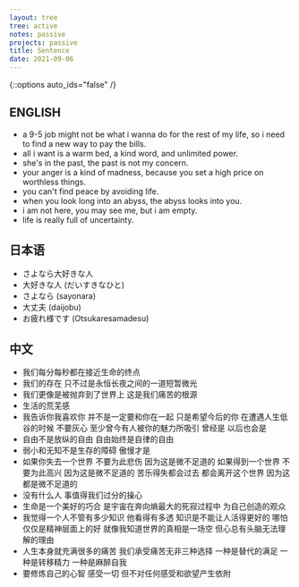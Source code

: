 ```yaml
---
layout: tree
tree: active
notes: passive
projects: passive
title: Sentence
date: 2021-09-06
---
```



{::options auto_ids="false" /}


## ENGLISH

* a 9-5 job might not be what i wanna do for the rest of my life, so i need to find a new way to pay the bills.
* all i want is a warm bed, a kind word, and unlimited power.
* she's in the past, the past is not my concern.
* your anger is a kind of madness, because you set a high price on worthless things.
* you can't find peace by avoiding life.
* when you look long into an abyss, the abyss looks into you.
* i am not here, you may see me, but i am empty.
* life is really full of uncertainty.


## 日本语
* さよなら大好きな人
* 大好きな人 (だいすきなひと)
* さよなら (sayonara)
* 大丈夫 (daijobu)
* お疲れ様です (Otsukaresamadesu)


## 中文
* 我们每分每秒都在接近生命的终点
* 我们的存在 只不过是永恒长夜之间的一道短暂微光
* 我们更像是被抛弃到了世界上 这是我们痛苦的根源
* 生活的荒芜感
* 我告诉你我喜欢你 并不是一定要和你在一起 只是希望今后的你 在遭遇人生低谷的时候 不要灰心 至少曾今有人被你的魅力所吸引 曾经是 以后也会是
* 自由不是放纵的自由 自由始终是自律的自由
* 弱小和无知不是生存的障碍 傲慢才是
* 如果你失去一个世界 不要为此悲伤 因为这是微不足道的 如果得到一个世界 不要为此高兴 因为这是微不足道的 苦乐得失都会过去 都会离开这个世界 因为这都是微不足道的
* 没有什么人 事值得我们过分的操心
* 生命是一个美好的巧合 是宇宙在奔向熵最大的死寂过程中 为自己创造的观众
* 我觉得一个人不管有多少知识 他看得有多透 知识是不能让人活得更好的 哪怕仅仅是精神层面上的好 就像我知道世界的真相是一场空 但心总有头脑无法理解的理由
* 人生本身就充满很多的痛苦 我们承受痛苦无非三种选择 一种是替代的满足 一种是转移精力 一种是麻醉自我
* 要修炼自己的心智 感受一切 但不对任何感受和欲望产生依附

